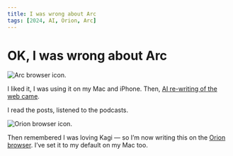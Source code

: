 ```yaml
---
title: I was wrong about Arc
tags: [2024, AI, Orion, Arc]
---
```


# OK, I was wrong about Arc
<!-- truncate -->

<img src="https://cdn.some.pics/phils/660d34f2a96cc.webp" alt="Arc browser icon." className="img-left-150" />

I liked it, I was using it on my Mac and iPhone. Then, [AI re-writing of the web came](https://m.youtube.com/playlist?list=PLsQcewe-IK8rQOrh4I29Bt_br1HxQsBku). 

I read the posts, listened to the podcasts. 

<img src="https://cdn.some.pics/phils/660d354d27b0e.png" alt="Orion browser icon." className="img-right-150" />

Then remembered I was loving Kagi — so I’m now writing this on the [Orion browser](https://kagi.com/orion/). I’ve set it to my default on my Mac too.